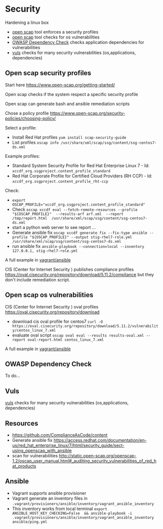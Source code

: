 # Security

Hardening a linux box

- [open scap](https://www.open-scap.org/) tool enforces a security profiles
- [open scap](https://www.open-scap.org/) tool checks for os vulnerabilities
- [OWASP Dependency Check](https://www.owasp.org/index.php/OWASP_Dependency_Check) checks application dependencies for vulnerabilities
- [vuls](https://vuls.io/) checks for many security vulnerabilities (os,applications, dependencies)

## Open scap security profiles

Start here <https://www.open-scap.org/getting-started/>

Open scap checks if the system respect a specific security profile

Open scap can generate bash and ansible remediation scripts

Chose a policy profile <https://www.open-scap.org/security-policies/choosing-policy/>

Select a profile:

- Install Red Hat profiles `yum install scap-security-guide`
- List profiles `oscap info /usr/share/xml/scap/ssg/content/ssg-centos7-ds.xml`

Example profiles:

- Standard System Security Profile for Red Hat Enterprise Linux 7 - Id: `xccdf_org.ssgproject.content_profile_standard`
- Red Hat Corporate Profile for Certified Cloud Providers (RH CCP) - Id: `xccdf_org.ssgproject.content_profile_rht-ccp`

Check:

- `export OSCAP_PROFILE="xccdf_org.ssgproject.content_profile_standard"`
- Check `oscap xccdf eval --fetch-remote-resources --profile "${OSCAP_PROFILE}"  --results-arf arf.xml  --report /tmp/report.html  /usr/share/xml/scap/ssg/content/ssg-centos7-ds.xml`
- start a python web server to see report ...
- Generate ansible fix `oscap xccdf generate fix --fix-type ansible --profile "${OSCAP_PROFILE}" --output stig-rhel7-role.yml /usr/share/xml/scap/ssg/content/ssg-centos7-ds.xml`
- run ansible fix `ansible-playbook --connection=local --inventory 127.0.0.1, stig-rhel7-role.yml`

A full example in [vagrant/ansible](vagrant/ansible)

CIS (Center for Internet Security ) publishes compliance profiles <https://oval.cisecurity.org/repository/download/5.11.2/compliance> but they don't include remediation script.

## Open scap os vulnerabilities

CIS (Center for Internet Security ) oval profiles <https://oval.cisecurity.org/repository/download>

- download cis oval profile for centos7 `curl -O https://oval.cisecurity.org/repository/download/5.11.2/vulnerability/centos_linux_7.xml`
- evaluate oval script `oscap oval eval --results results-oval.xml --report oval-report.html centos_linux_7.xml`

A full example in [vagrant/ansible](vagrant/ansible)

## OWASP Dependency Check

To do...

## Vuls

[vuls](https://vuls.io/) checks for many security vulnerabilities (os,applications, dependencies)

## Resources

- <https://github.com/ComplianceAsCode/content>
- Generate ansible fix <https://access.redhat.com/documentation/en-us/red_hat_enterprise_linux/7/html/security_guide/sect-using_openscap_with_ansible>
- scan for vulnerabilities <http://static.open-scap.org/openscap-1.2/oscap_user_manual.html#_auditing_security_vulnerabilities_of_red_hat_products>

## Ansible

- Vagrant supports ansible provisioner
- Vagrant generate an inventory files in `.vagrant/provisioners/ansible/inventory/vagrant_ansible_inventory`
- This inventory works from local terminal `export ANSIBLE_HOST_KEY_CHECKING=False  && ansible-playbook -i .vagrant/provisioners/ansible/inventory/vagrant_ansible_inventory ansible/ping.yml`
